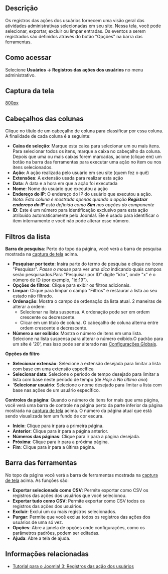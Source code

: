 <!-- Filename: Help4.x:User_Actions_Log / Display title: Ajuda4.x:Registros das ações dos usuários -->

## Descrição

Os registros das ações dos usuários fornecem uma visão geral das
atividades administrativas selecionadas em seu site. Nessa tela, você
pode selecionar, exportar, excluir ou limpar entradas. Os eventos a
serem registrados são definidos através do botão "Opções" na barra das
ferramentas.

## Como acessar

Selecione **Usuários → Registros das ações dos usuários** no menu
administrativo.

## Captura da tela

<a
href="https://docs.joomla.org/index.php?title=Special:Upload&amp;wpDestFile=Help-4x-user-actions-log-pt-br.png"
class="new" title="File:Help-4x-user-actions-log-pt-br.png">800px</a>

## Cabeçalhos das colunas

Clique no título de um cabeçalho de coluna para classificar por essa
coluna. A finalidade de cada coluna é a seguinte:

- **Caixa de seleção**: Marque esta caixa para selecionar um ou mais
  itens. Para selecionar todos os itens, marque a caixa no cabeçalho da
  coluna. Depois que uma ou mais caixas forem marcadas, acione (clique
  em) um botão na barra das ferramentas para executar uma ação no item
  ou nos itens selecionados.
- **Ação**: A ação realizada pelo usuário em seu site (quem fez o quê)
- **Extensões**: A extensão usada para realizar esta ação
- **Data**: A data e a hora em que a ação foi executada
- **Nome**: Nome do usuário que executou a ação
- **Endereço do IP**: O endereço do IP do usuário que executou a ação.
  *Nota: Esta coluna é mostrada apenas quando a opção **Registrar
  endereço do IP** está definida como **Sim** nas opções do componente*
- **ID**: Este é um número para identificação exclusivo para esta ação
  atribuído automaticamente pelo Joomla!. Ele é usado para identificar o
  item internamente e você não pode alterar esse número.

## Filtros da lista

**Barra de pesquisa**: Perto do topo da página, você verá a barra de
pesquisa mostrada na [captura de tela](#screenshot) acima.

- **Pesquisar por texto**: Insira parte do termo de pesquisa e clique no
  ícone "Pesquisar". *Passe o mouse* para ver uma *dica* indicando quais
  campos serão pesquisados.Para "Pesquisar por ID" digite "id:x", onde
  "x" é o número de ID (por exemplo, "id:19").
- **Opções de filtros**: Clique para exibir os filtros adicionais.
- **Limpar**: Clique para limpar o campo "Filtros" e restaurar a lista
  ao seu estado não filtrado.
- **Ordenação**: Mostra o campo de ordenação da lista atual. 2 maneiras
  de alterar a ordem:
  - Selecionar na lista suspensa. A ordenação pode ser em ordem
    crescente ou decrescente.
  - Clicar em um título de coluna. O cabeçalho de coluna alterna entre
    ordem crescente e decrescente.
- **Número a ser exibido**: Mostra o número de itens em uma lista.
  Selecione na lista suspensa para alterar o número exibido.O padrão
  para um site é '20', mas isso pode ser alterado nas [Configurações
  Globais](https://docs.joomla.org/Help4.x:Site_Global_Configuration/pt-br#defaultlistlimit "Help4.x:Site Global Configuration/pt-br").

**Opções do filtro**

- **Selecionar extensão**: Selecione a extensão desejada para limitar a
  lista com base em uma extensão específica
- **Selecionar data**: Selecione o período de tempo desejado para
  limitar a lista com base neste período de tempo (de *Hoje* a *No
  último ano*)
- '**Selecionar usuário**: Selecione o nome desejado para limitar a
  lista com base nas ações de um usuário específico.

**Controles da página**: Quando o número de itens for mais que uma
página, você verá uma barra de controle na página perto da parte
inferior da página mostrada na [captura de tela](#screenshot) acima. O
número da página atual que está sendo visualizada tem um fundo de cor
escura.

- **Início**: Clique para ir para a primeira página.
- **Anterior**: Clique para ir para a página anterior.
- **Números das páginas**: Clique para ir para a página desejada.
- **Próxima**: Clique para ir para a próxima página.
- **Fim**: Clique para ir para a última página.

## Barra das ferramentas

No topo da página você verá a barra de ferramentas mostrada na [captura
de tela](#Captura_de_tela) acima. As funções são:

- **Exportar selecionado como CSV**: Permite exportar como CSV os
  registros das ações dos usuários que você selecionou.
- **Exportar tudo como CSV**: Permite exportar como CSV todos os
  registros das ações dos usuários.
- **Excluir**: Exclui um ou mais registros selecionados.
- **Purgar**: Permite que você exclua todos os registros das ações dos
  usuários de uma só vez.
- **Opções**: Abre a janela de opções onde configurações, como os
  parâmetros padrões, podem ser editadas.
- **Ajuda**: Abre a tela de ajuda.

## Informações relacionadas

- [Tutorial para o Joomla! 3: Registros das ação dos
  usuários](https://docs.joomla.org/J3.x:User_Action_Logs/pt-br "J3.x:User Action Logs/pt-br")
